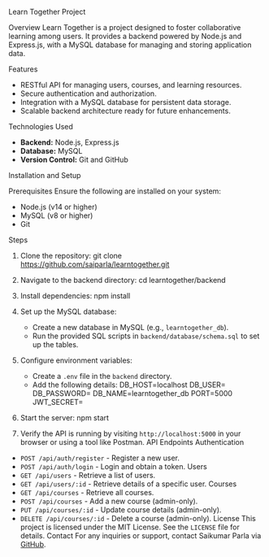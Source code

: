 Learn Together Project

Overview
Learn Together is a project designed to foster collaborative learning among users. It provides a backend powered by Node.js and Express.js, with a MySQL database for managing and storing application data.

Features
- RESTful API for managing users, courses, and learning resources.
- Secure authentication and authorization.
- Integration with a MySQL database for persistent data storage.
- Scalable backend architecture ready for future enhancements.

Technologies Used
- **Backend:** Node.js, Express.js
- **Database:** MySQL
- **Version Control:** Git and GitHub

Installation and Setup

Prerequisites
Ensure the following are installed on your system:
- Node.js (v14 or higher)
- MySQL (v8 or higher)
- Git

Steps
1. Clone the repository:
   git clone https://github.com/saiparla/learntogether.git
2. Navigate to the backend directory:
   cd learntogether/backend
3. Install dependencies:
   npm install
4. Set up the MySQL database:
   - Create a new database in MySQL (e.g., `learntogether_db`).
   - Run the provided SQL scripts in `backend/database/schema.sql` to set up the tables.

5. Configure environment variables:
   - Create a `.env` file in the `backend` directory.
   - Add the following details:
     DB_HOST=localhost
     DB_USER=<your-mysql-username>
     DB_PASSWORD=<your-mysql-password>
     DB_NAME=learntogether_db
     PORT=5000
     JWT_SECRET=<your-secret-key>
6. Start the server:
   npm start
7. Verify the API is running by visiting `http://localhost:5000` in your browser or using a tool like Postman.
API Endpoints
Authentication
- `POST /api/auth/register` - Register a new user.
- `POST /api/auth/login` - Login and obtain a token.
Users
- `GET /api/users` - Retrieve a list of users.
- `GET /api/users/:id` - Retrieve details of a specific user.
Courses
- `GET /api/courses` - Retrieve all courses.
- `POST /api/courses` - Add a new course (admin-only).
- `PUT /api/courses/:id` - Update course details (admin-only).
- `DELETE /api/courses/:id` - Delete a course (admin-only).
License
This project is licensed under the MIT License. See the `LICENSE` file for details.
Contact
For any inquiries or support, contact Saikumar Parla via [GitHub](https://github.com/saiparla).

